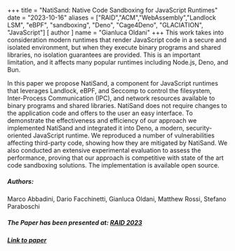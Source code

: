 +++
title = "NatiSand: Native Code Sandboxing for JavaScript Runtimes"
date = "2023-10-16"
aliases = ["RAID","ACM","WebAssembly","Landlock LSM",
"eBPF", "sandboxing", "Deno", "Cage4Deno", "GLACIATION", "JavaScript"]
[ author ]
  name = "Gianluca Oldani"
+++
This work takes into consideration modern runtimes that render JavaScript code 
in a secure and isolated environment, 
but when they execute binary programs and shared libraries, no isolation 
guarantees are provided. This is an important limitation, and it affects many 
popular runtimes including Node.js, Deno, and Bun.

In this paper we propose NatiSand, a component for JavaScript runtimes that 
leverages Landlock, eBPF, and Seccomp to control the filesystem, Inter-Process 
Communication (IPC), and network resources available to binary programs and 
shared libraries. NatiSand does not require changes to the application code and 
offers to the user an easy interface. To demonstrate the effectiveness and 
efficiency of our approach we implemented NatiSand and integrated it into Deno, 
a modern, security-oriented JavaScript runtime. We reproduced a number of 
vulnerabilities affecting third-party code, showing how they are mitigated by 
NatiSand. We also conducted an extensive experimental evaluation to assess the 
performance, proving that our approach is competitive with state of the art code 
sandboxing solutions. The implementation is available open source.

##### Authors:
Marco Abbadini, Dario Facchinetti, Gianluca Oldani, Matthew Rossi, Stefano Paraboschi

##### The Paper has been presented at:&nbsp;<a href="https://raid2023.org/welcome.html" target="_blank">RAID 2023</a>

##### <a href="https://dl.acm.org/doi/10.1145/3607199.3607233" target="_blank">Link to paper</a>
